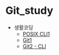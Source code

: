 # Git_study

- 생활코딩
  - [ POSIX CLI1 ](https://opentutorials.org/module/3747)
  - [Git1](https://opentutorials.org/module/3733)
  - [Git2 - CLI](https://opentutorials.org/module/3762)
